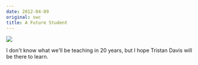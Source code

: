 ```yaml
---
date: 2012-04-09
original: swc
title: A Future Student
---
```

<p><img src="@root/files/2012/04/IMG_4325.jpg" class="centered"></p>
<p>I don't know what we'll be teaching in 20 years, but I hope Tristan Davis will be there to learn.</p>
